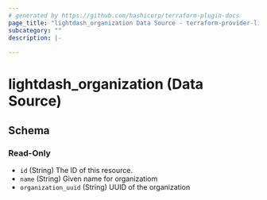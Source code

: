 ```yaml
---
# generated by https://github.com/hashicorp/terraform-plugin-docs
page_title: "lightdash_organization Data Source - terraform-provider-lightdash"
subcategory: ""
description: |-
  
---
```


# lightdash_organization (Data Source)





<!-- schema generated by tfplugindocs -->
## Schema

### Read-Only

- `id` (String) The ID of this resource.
- `name` (String) Given name for organizatiom
- `organization_uuid` (String) UUID of the organization
